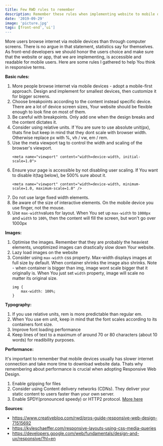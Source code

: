 ```yaml
---
title: Few RWD rules to remember
description: Remember these rules when implementing website to mobile devices
date: '2019-09-29'
image: 'picture.jpg'
tags: [front-end','ui']
---
```

More users browse internet via mobile devices than through computer screens. There is no argue in that statement, statistics say for themselves. As front-end developers we should honor the users choice and make sure that the website or app, that we are implementing, is accessible and readable for mobile users. Here are some rules I gathered to help You think in responsive terms.

**Basic rules:**
1. More people browse internet via mobile devices - adopt a mobile-first approach. Design and implement for smallest devices, then customize it for bigger screens.
1. Choose breakpoints according to the content instead specific device.  There are a lot of device screen sizes, Your website should be flexible enough to look fine on most of them.
1. Be careful with breakpoints. Only add one when the design breaks and the content dictates it.
1. Consider using relative units. If You are sure to use absolute unit(px), thats fine but keep in mind that they dont scale with browser width. Otherwise replace px with %, vh / vw, em / rem.
1. Use the meta viewport tag to control the width and scaling of the browser's viewport.
	```
	<meta name="viewport" content="width=device-width, initial-scale=1.0">
	```
1. Ensure your page is accessible by not disabling user scaling. If You want to disable it(tag below), be 500% sure about it.
	```
	<meta name="viewport" content="width=device-width, minimum-scale=1.0, maximum-scale=1.0" />
	```
1. Do not use large fixed width elements.
1. Be aware of the size of interactive elements. On the mobile device you use finger, not the mouse.
1. Use `max-width`values for layout. When You set up `max-width` to `1000px` and `width` to `100%`, then the content will fill the screen, but won't go over 1000px



**Images:**
1. Optimise the images. Remember that they are probably the heaviest elements, unoptimized images can drastically slow down Your website.
1. Lazy load images on the website
1. Consider using `max-width` css property. Max-width displays images at full size by default. When container shrinks the image also shrinks. Note - when container is bigger than img, image wont scale bigger that it originally is. When You just set `width` property, image will scale no matter its original size.
	```
	img {
	    max-width: 100%;
	}
	```


**Typography:**
1. If you use relative units, rem is more predictable than regular em.
1. When You use em unit, keep in mind that the font scales according to its containers font size.
1. Improve font loading performance
1. Keep lines of text to a maximum of around 70 or 80 characters (about 10 words) for readibility purposes.


**Performance:**

It's important to remember that mobile devices usually has slower internet connection and take more time to download website data. Thats why remembering about performance is crucial when adopting Responsive Web Design.
1. Enable gzipping for files
1. Consider using Content delivery networks (CDNs). They deliver your static content to users faster than your own server.
1. Enable SPDY(pronounced speedy) or HTTP2 protocol. [More here](https://www.linuxbabe.com/nginx/what-are-spdy-and-http2-and-how-to-enable-them-on-nginx)



**Sources**:
- https://www.creativebloq.com/rwd/pros-guide-responsive-web-design-71515692
- https://kyleschaeffer.com/responsive-layouts-using-css-media-queries
- https://developers.google.com/web/fundamentals/design-and-ux/responsive/?hl=en

